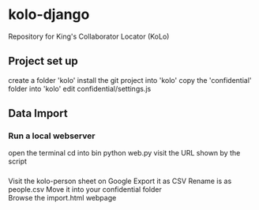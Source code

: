 # kolo-django
Repository for King's Collaborator Locator (KoLo)

## Project set up

create a folder 'kolo'
install the git project into 'kolo'
copy the 'confidential' folder into 'kolo'
edit confidential/settings.js

## Data Import

### Run a local webserver

open the terminal
cd into bin
python web.py
visit the URL shown by the script

### 
Visit the kolo-person sheet on Google
Export it as CSV
Rename is as people.csv
Move it into your confidential folder  
Browse the import.html webpage
